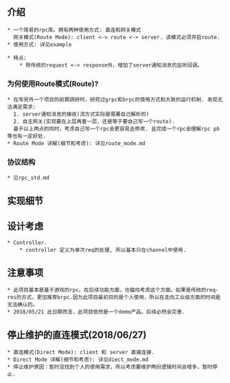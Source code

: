 ## 介绍
	* 一个简易的rpc库。拥有两种使用方式: 直连和网关模式
	  网关模式(Route Mode): client <-> route <-> server. 该模式必须开启route.
	* 使用方式: 详见example

	* 特点:
		* 除传统的request <-> response外，增加了server通知消息的监听回调。
	
### 为何使用Route模式(Route)?
	* 在写另外一个项目的前期调研时，研究过grpc和brpc的使用方式和大致的运行机制. 发现无法满足需求: 
	  1. server通知消息的接收(流方式实际是需要自己解析的) 
	  2. 自主网关(实现要在上层再套一层，还是等于要自己写一个route).
	  基于以上两点的同时，考虑自己写一个rpc会更容易去修改. 且完成一个rpc会理解rpc pb等也有一定好处.
	* Route Mode 详解(细节和考虑): 详见route_mode.md

### 协议结构
	* 见rpc_std.md

## 实现细节

## 设计考虑
	* Controller.
		* controller 定义为单次req的处理, 所以基本只在channel中使用.

## 注意事项
	* 此项目基本是基于游戏的rpc。在后续功能方面，也偏向考虑这个方面。如果是传统的req-res的方式，更加推荐brpc.因为此项目最初目的是个人使用，所以在走向工业级方面的时间是无法确认的。
	* 2018/05/21 此日期而言，此项目依然是一个demo产品。后续必然会完善.

## 停止维护的直连模式(2018/06/27)
	* 直连模式(Direct Mode): client 和 server 直接连接.
	* Direct Mode 详解(细节和考虑): 详见diect_mode.md
	* 停止维护原因：暂时没找到个人的使用需求，所以考虑要维护两份逻辑时间会增多，暂时停止.


